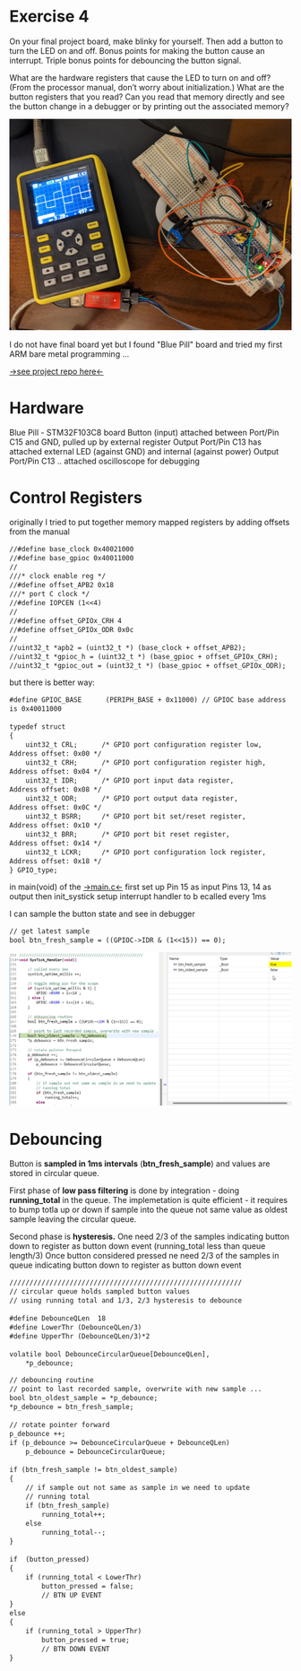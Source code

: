 # Exercise 4
On your final project board, make blinky for yourself. Then add a button to turn the LED on and off. Bonus points for making the button cause an interrupt. Triple bonus points for debouncing the button signal.

What are the hardware registers that cause the LED to turn on and off? (From the processor manual, don’t worry about initialization.) What are the button registers that you read? Can you read that memory directly and see the button change in a debugger or by printing out the associated memory?

 ![image](./blinky.png)

I do not have final board yet but I found "Blue Pill" board and tried my first ARM bare metal programming ...

[->see project repo here<-](https://github.com/mrszb/blue_pill_button_blinky)

# Hardware
Blue Pill - STM32F103C8 board
Button (input) attached between Port/Pin C15 and GND, pulled up by external register
Output Port/Pin C13 has attached external LED (against GND) and internal (against power)
Output Port/Pin C13 .. attached oscilloscope for debugging


# Control Registers
originally I tried to put together memory mapped registers by adding offsets from the manual

```
//#define base_clock 0x40021000
//#define base_gpioc 0x40011000
//
///* clock enable reg */
//#define offset_APB2 0x18
///* port C clock */
//#define IOPCEN (1<<4)
//
//#define offset_GPIOx_CRH 4
//#define offset_GPIOx_ODR 0x0c
//
//uint32_t *apb2 = (uint32_t *) (base_clock + offset_APB2);
//uint32_t *gpioc_h = (uint32_t *) (base_gpioc + offset_GPIOx_CRH);
//uint32_t *gpioc_out = (uint32_t *) (base_gpioc + offset_GPIOx_ODR);

```

but there is better way:

```
#define GPIOC_BASE      (PERIPH_BASE + 0x11000) // GPIOC base address is 0x40011000

typedef struct
{
	uint32_t CRL;      /* GPIO port configuration register low,      Address offset: 0x00 */
	uint32_t CRH;      /* GPIO port configuration register high,     Address offset: 0x04 */
	uint32_t IDR;      /* GPIO port input data register,             Address offset: 0x08 */
	uint32_t ODR;      /* GPIO port output data register,            Address offset: 0x0C */
	uint32_t BSRR;     /* GPIO port bit set/reset register,          Address offset: 0x10 */
	uint32_t BRR;      /* GPIO port bit reset register,              Address offset: 0x14 */
	uint32_t LCKR;     /* GPIO port configuration lock register,     Address offset: 0x18 */
} GPIO_type;
```

in main(void) of the [->main.c<-](https://github.com/mrszb/blue_pill_button_blinky/blob/main/Src/main.c)
first set up Pin 15 as input Pins 13, 14 as output
then init_systick setup interrupt handler to b ecalled every 1ms

I can sample the button state and see in debugger
```
// get latest sample
bool btn_fresh_sample = ((GPIOC->IDR & (1<<15)) == 0);
```

![image](./debug_sys_tick.png)

# Debouncing
Button is **sampled in 1ms intervals** (**btn_fresh_sample**) and values are stored in circular queue.

First phase of **low pass filtering** is done by integration - doing **running_total** in the queue.
The implemetation is quite efficient - it requires to bump totla up or down if sample into the queue not same value as oldest sample leaving the circular queue.

Second phase is **hysteresis.**
One need 2/3 of the samples indicating button down to register as button down event (running_total less than queue length/3)
Once button considered pressed ne need 2/3 of the samples in queue indicating button down to register as button down event

```
//////////////////////////////////////////////////////////
// circular queue holds sampled button values
// using running total and 1/3, 2/3 hysteresis to debounce

#define DebounceQLen  18
#define LowerThr (DebounceQLen/3)
#define UpperThr (DebounceQLen/3)*2

volatile bool DebounceCircularQueue[DebounceQLen],
	*p_debounce;
```


```
// debouncing routine
// point to last recorded sample, overwrite with new sample ...
bool btn_oldest_sample = *p_debounce;
*p_debounce = btn_fresh_sample;

// rotate pointer forward
p_debounce ++;
if (p_debounce >= DebounceCircularQueue + DebounceQLen)
    p_debounce = DebounceCircularQueue;

if (btn_fresh_sample != btn_oldest_sample)
{
    // if sample out not same as sample in we need to update
    // running total
    if (btn_fresh_sample)
        running_total++;
    else
        running_total--;
}

if  (button_pressed)
{
    if (running_total < LowerThr)
        button_pressed = false;
        // BTN UP EVENT
}
else
{
    if (running_total > UpperThr)
        button_pressed = true;
        // BTN DOWN EVENT
}

```
